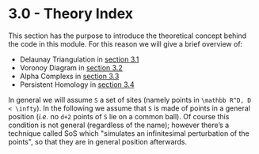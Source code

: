 # 3.0 - Theory Index

This section has the purpose to introduce the theoretical concept behind the code in this module.
For this reason we will give a brief overview of:
 - Delaunay Triangulation in [section 3.1](https://eonofri04.github.io/AlphaShape.jl/delaunay/)
 - Voronoy Diagram in [section 3.2](https://eonofri04.github.io/AlphaShape.jl/voronoy/)
 - Alpha Complexs in [section 3.3](https://eonofri04.github.io/AlphaShape.jl/alpha-structures/)
 - Persistent Homology in [section 3.4](https://eonofri04.github.io/AlphaShape.jl/persistent-homology/)

In general we will assume ``S`` a set of sites (namely points in ``\mathbb R^D, D < \infty``).
In the following we assume that ``S`` is made of points in a general position (_i.e._ no ``d+2`` points of ``S`` lie on a common ball). Of course this condition is not general (regardless of the name); however there’s a technique called SoS which "simulates an infinitesimal perturbation of the points", so that they are in general position afterwards.